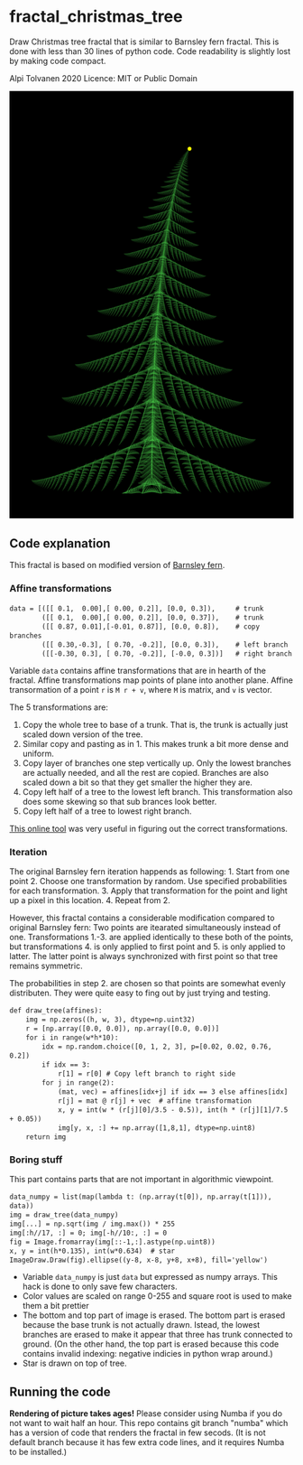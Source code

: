 # fractal_christmas_tree
Draw Christmas tree fractal that is similar to Barnsley fern fractal. This is done with less than 30 lines of python code. Code readability is slightly lost by making code compact.

Alpi Tolvanen 2020
Licence: MIT or Public Domain

![Rendered image](tree.png)

## Code explanation
This fractal is based on modified version of [Barnsley fern](https://en.wikipedia.org/wiki/Barnsley_fern).

### Affine transformations
```python3
data = [([[ 0.1,  0.00],[ 0.00, 0.2]], [0.0, 0.3]),     # trunk
        ([[ 0.1,  0.00],[ 0.00, 0.2]], [0.0, 0.37]),    # trunk
        ([[ 0.87, 0.01],[-0.01, 0.87]], [0.0, 0.8]),    # copy branches
        ([[ 0.30,-0.3], [ 0.70, -0.2]], [0.0, 0.3]),    # left branch
        ([[-0.30, 0.3], [ 0.70, -0.2]], [-0.0, 0.3])]   # right branch
```

Variable `data` contains affine transformations that are in hearth of the fractal. Affine transformations map points of plane into another plane. Affine transormation of a point `r` is `M r + v`, where `M` is matrix, and `v` is vector.


The 5 transformations are:
1. Copy the whole tree to base of a trunk. That is, the trunk is actually just scaled down version of the tree.
2. Similar copy and pasting as in 1. This makes trunk a bit more dense and uniform.
3. Copy layer of branches one step vertically up. Only the lowest branches are actually needed, and all the rest are copied. Branches are also scaled down a bit so that they get smaller the higher they are.
4. Copy left half of a tree to the lowest left branch. This transformation also does some skewing so that sub brances look better.
5. Copy left half of a tree to lowest right branch.

[This online tool](https://www.desmos.com/calculator/avfh60ysiv) was very useful in figuring out the correct transformations.


### Iteration

The original Barnsley fern iteration happends as following:
    1. Start from one point
    2. Choose one transformation by random. Use specified probabilities for each transformation.
    3. Apply that transformation for the point and light up a pixel in this location.
    4. Repeat from 2.

However, this fractal contains a considerable modification compared to original Barnsley fern: Two points are itearated simultaneously instead of one. Transformations 1.-3. are applied identically to these both of the points, but transformations 4. is only applied to first point and 5. is only applied to latter. The latter point is always synchronized with first point so that tree remains symmetric.

The probabilities in step 2. are chosen so that points are somewhat evenly distributen. They were quite easy to fing out by just trying and testing.


```python3
def draw_tree(affines):
    img = np.zeros((h, w, 3), dtype=np.uint32)
    r = [np.array([0.0, 0.0]), np.array([0.0, 0.0])]
    for i in range(w*h*10):
        idx = np.random.choice([0, 1, 2, 3], p=[0.02, 0.02, 0.76, 0.2])
        if idx == 3:
            r[1] = r[0] # Copy left branch to right side
        for j in range(2):
            (mat, vec) = affines[idx+j] if idx == 3 else affines[idx]
            r[j] = mat @ r[j] + vec  # affine transformation
            x, y = int(w * (r[j][0]/3.5 - 0.5)), int(h * (r[j][1]/7.5 + 0.05))
            img[y, x, :] += np.array([1,8,1], dtype=np.uint8)
    return img
```


### Boring stuff
This part contains parts that are not important in algorithmic viewpoint.

```python3
data_numpy = list(map(lambda t: (np.array(t[0]), np.array(t[1])), data))
img = draw_tree(data_numpy)
img[...] = np.sqrt(img / img.max()) * 255
img[:h//17, :] = 0; img[-h//10:, :] = 0
fig = Image.fromarray(img[::-1,:].astype(np.uint8))
x, y = int(h*0.135), int(w*0.634)  # star
ImageDraw.Draw(fig).ellipse((y-8, x-8, y+8, x+8), fill='yellow')
```

* Variable `data_numpy` is just `data` but expressed as numpy arrays. This hack is done to only save few characters.
* Color values are scaled on range 0-255 and square root is used to make them a bit prettier
* The bottom and top part of image is erased. The bottom part is erased because the base trunk is not actually drawn. Istead, the lowest branches are erased to make it appear that three has trunk connected to ground. (On the other hand, the top part is erased because this code contains invalid indexing: negative indicies in python wrap around.)
* Star is drawn on top of tree.

## Running the code
**Rendering of picture takes ages!** Please consider using Numba if you do not want to wait half an hour. This repo contains git branch "numba" which has a version of code that renders the fractal in few secods. (It is not default branch because it has few extra code lines, and it requires Numba to be installed.)
